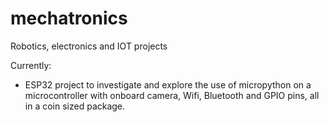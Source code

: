 # mechatronics
Robotics, electronics and IOT projects

Currently:
- ESP32 project to investigate and explore the use of micropython on a microcontroller with onboard camera, Wifi, Bluetooth and GPIO pins, all in a coin sized package.